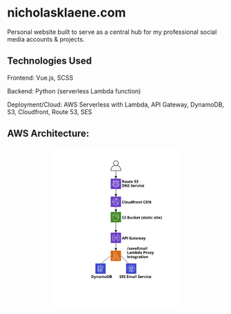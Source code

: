 # nicholasklaene.com

Personal website built to serve as a central hub for my professional social media accounts & projects.

## Technologies Used

Frontend: Vue.js, SCSS

Backend: Python (serverless Lambda function) 


Deployment/Cloud: AWS Serverless with Lambda, API Gateway, DynamoDB, S3, Cloudfront, Route 53, SES

## AWS Architecture: 
<p align="center">
  <img src="architecture.png" width="60%">
</p>
